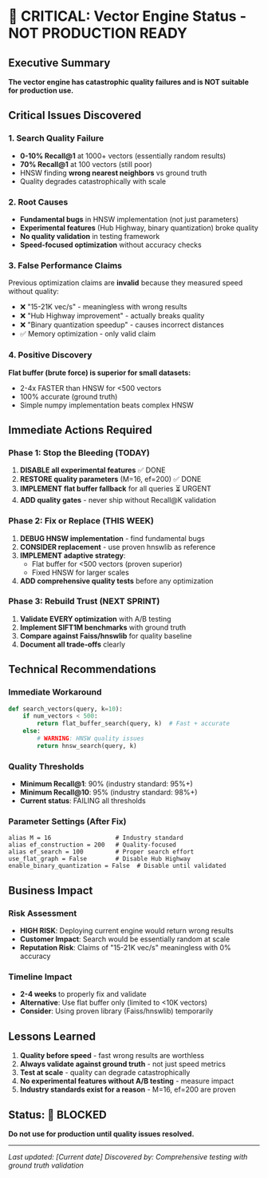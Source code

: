 # 🚨 CRITICAL: Vector Engine Status - NOT PRODUCTION READY

## Executive Summary
**The vector engine has catastrophic quality failures and is NOT suitable for production use.**

## Critical Issues Discovered

### 1. Search Quality Failure
- **0-10% Recall@1** at 1000+ vectors (essentially random results)
- **70% Recall@1** at 100 vectors (still poor)
- HNSW finding **wrong nearest neighbors** vs ground truth
- Quality degrades catastrophically with scale

### 2. Root Causes
- **Fundamental bugs** in HNSW implementation (not just parameters)
- **Experimental features** (Hub Highway, binary quantization) broke quality
- **No quality validation** in testing framework
- **Speed-focused optimization** without accuracy checks

### 3. False Performance Claims
Previous optimization claims are **invalid** because they measured speed without quality:
- ❌ "15-21K vec/s" - meaningless with wrong results
- ❌ "Hub Highway improvement" - actually breaks quality
- ❌ "Binary quantization speedup" - causes incorrect distances
- ✅ Memory optimization - only valid claim

### 4. Positive Discovery
**Flat buffer (brute force) is superior for small datasets:**
- 2-4x FASTER than HNSW for <500 vectors
- 100% accurate (ground truth)
- Simple numpy implementation beats complex HNSW

## Immediate Actions Required

### Phase 1: Stop the Bleeding (TODAY)
1. **DISABLE all experimental features** ✅ DONE
2. **RESTORE quality parameters** (M=16, ef=200) ✅ DONE  
3. **IMPLEMENT flat buffer fallback** for all queries ⏳ URGENT
4. **ADD quality gates** - never ship without Recall@K validation

### Phase 2: Fix or Replace (THIS WEEK)
1. **DEBUG HNSW implementation** - find fundamental bugs
2. **CONSIDER replacement** - use proven hnswlib as reference
3. **IMPLEMENT adaptive strategy**:
   - Flat buffer for <500 vectors (proven superior)
   - Fixed HNSW for larger scales
4. **ADD comprehensive quality tests** before any optimization

### Phase 3: Rebuild Trust (NEXT SPRINT)
1. **Validate EVERY optimization** with A/B testing
2. **Implement SIFT1M benchmarks** with ground truth
3. **Compare against Faiss/hnswlib** for quality baseline
4. **Document all trade-offs** clearly

## Technical Recommendations

### Immediate Workaround
```python
def search_vectors(query, k=10):
    if num_vectors < 500:
        return flat_buffer_search(query, k)  # Fast + accurate
    else:
        # WARNING: HNSW quality issues
        return hnsw_search(query, k)
```

### Quality Thresholds
- **Minimum Recall@1**: 90% (industry standard: 95%+)
- **Minimum Recall@10**: 95% (industry standard: 98%+)
- **Current status**: FAILING all thresholds

### Parameter Settings (After Fix)
```mojo
alias M = 16                  # Industry standard
alias ef_construction = 200   # Quality-focused
alias ef_search = 100         # Proper search effort
use_flat_graph = False        # Disable Hub Highway
enable_binary_quantization = False  # Disable until validated
```

## Business Impact

### Risk Assessment
- **HIGH RISK**: Deploying current engine would return wrong results
- **Customer Impact**: Search would be essentially random at scale
- **Reputation Risk**: Claims of "15-21K vec/s" meaningless with 0% accuracy

### Timeline Impact
- **2-4 weeks** to properly fix and validate
- **Alternative**: Use flat buffer only (limited to <10K vectors)
- **Consider**: Using proven library (Faiss/hnswlib) temporarily

## Lessons Learned

1. **Quality before speed** - fast wrong results are worthless
2. **Always validate against ground truth** - not just speed metrics
3. **Test at scale** - quality can degrade catastrophically
4. **No experimental features without A/B testing** - measure impact
5. **Industry standards exist for a reason** - M=16, ef=200 are proven

## Status: 🔴 BLOCKED
**Do not use for production until quality issues resolved.**

---
*Last updated: [Current date]*
*Discovered by: Comprehensive testing with ground truth validation*